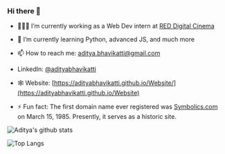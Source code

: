 ### Hi there 👋

- 👨🏽‍💻  I’m currently working as a Web Dev intern at [RED Digital Cinema](https://red.com/) 
- 🌱  I’m currently learning Python, advanced JS, and much more 
- 📫  How to reach me: [aditya.bhavikatti@gmail.com](mailto:aditya.bhavikatti@gmail.com)
- LinkedIn: [@adityabhavikatti](https://www.linkedin.com/in/adityabhavikatti/)
- 🕸 Website: [https://adityabhavikatti.github.io/Website/](https://adityabhavikatti.github.io/Website)

- ⚡  Fun fact: The first domain name ever registered was [Symbolics.com](http://symbolics.com/museum/) on March 15, 1985. Presently, it serves as a historic site.


![Aditya's github stats](https://github-readme-stats.vercel.app/api?username=adityabhavikatti&hide=contribs)

![Top Langs](https://github-readme-stats.vercel.app/api/top-langs/?username=adityabhavikatti)
